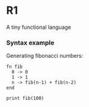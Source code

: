 # R1

A tiny functional language

### Syntax example

Generating fibonacci numbers:

```
fn fib
  0 -> 0
  1 -> 1
  n -> fib(n-1) + fib(n-2)
end

print fib(100)
```
